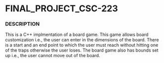 # **FINAL_PROJECT_CSC-223**

### **DESCRIPTION**
This is a C++ implmentation of a board game. This game allows board customization i.e., the user can enter in the dimensions of the board. There is a start and an end point to which the user must reach without hitting one of the traps otherwise the user loses. The board game also has bounds set up i.e., the user cannot move out of the board.